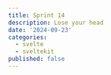 ```yaml
---
title: Sprint 14
description: Lose your head
date: '2024-09-23'
categories:
  - svelte
  - sveltekit
published: false
---
```

